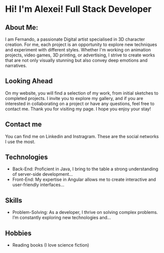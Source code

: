 # Hi! I'm Alexei! Full Stack Developer

## About Me:

I am Fernando, a passionate Digital artist specialised in 3D character creation. For me, each project is an opportunity to explore new techniques and experiment with different styles. Whether I'm working on animation projects, video games, 3D printing, or advertising, I strive to create works that are not only visually stunning but also convey deep emotions and narratives.

## Looking Ahead
On my website, you will find a selection of my work, from initial sketches to completed projects. I invite you to explore my gallery, and if you are interested in collaborating on a project or have any questions, feel free to contact me. Thank you for visiting my page. I hope you enjoy your stay!

## Contact me

You can find me on Linkedin and Instragram. These are the social networks I use the most.

## Technologies
- Back-End: Proficient in Java, I bring to the table a strong understanding of server-side development...
- Front-End: My expertise in Angular allows me to create interactive and user-friendly interfaces...

## Skills
- Problem-Solving: As a developer, I thrive on solving complex problems. I’m constantly exploring new technologies and...

## Hobbies

- Reading books (I love science fiction)

  


